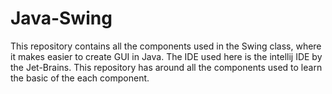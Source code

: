 # Java-Swing
This repository contains all the components used in the Swing class, where it makes easier to create GUI in Java. The IDE used here is the intellij IDE by the Jet-Brains. This repository has around all the components used to learn the basic of the each component.
